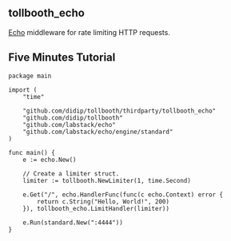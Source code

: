 ## tollbooth_echo

[Echo](https://github.com/webx-top/echo) middleware for rate limiting HTTP requests.


## Five Minutes Tutorial

```
package main

import (
	"time"

	"github.com/didip/tollbooth/thirdparty/tollbooth_echo"
	"github.com/didip/tollbooth"
	"github.com/labstack/echo"
	"github.com/labstack/echo/engine/standard"
)

func main() {
	e := echo.New()

	// Create a limiter struct.
	limiter := tollbooth.NewLimiter(1, time.Second)

	e.Get("/", echo.HandlerFunc(func(c echo.Context) error {
		return c.String("Hello, World!", 200)
	}), tollbooth_echo.LimitHandler(limiter))

	e.Run(standard.New(":4444"))
}

```